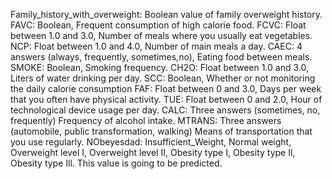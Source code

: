 Family_history_with_overweight: Boolean value of family overweight history.
FAVC: Boolean, Frequent consumption of high calorie food.
FCVC: Float between 1.0 and 3.0, Number of meals where you usually eat vegetables.
NCP: Float between 1.0 and 4.0, Number of main meals a day.
CAEC: 4 answers (always, frequently, sometimes,no), Eating food between meals.
SMOKE: Boolean, Smoking frequency.
CH2O: Float between 1.0 and 3.0, Liters of water drinking per day.
SCC: Boolean, Whether or not monitoring the daily calorie consumption
FAF: Float between 0 and 3.0, Days per week that you often have physical activity.
TUE: Float between 0 and 2.0, Hour of technological device usage per day.
CALC: Three answers (sometimes, no, frequently) Frequency of alcohol intake.
MTRANS: Three answers (automobile, public transformation, walking) Means of transportation that you use regularly.
NObeyesdad:﻿ Insufficient_Weight, ﻿﻿Normal weight, Overweight level I, ﻿﻿Overweight level II, ﻿﻿Obesity type I, ﻿﻿Obesity type Il, Obesity type Ill. This value is going to be predicted.
